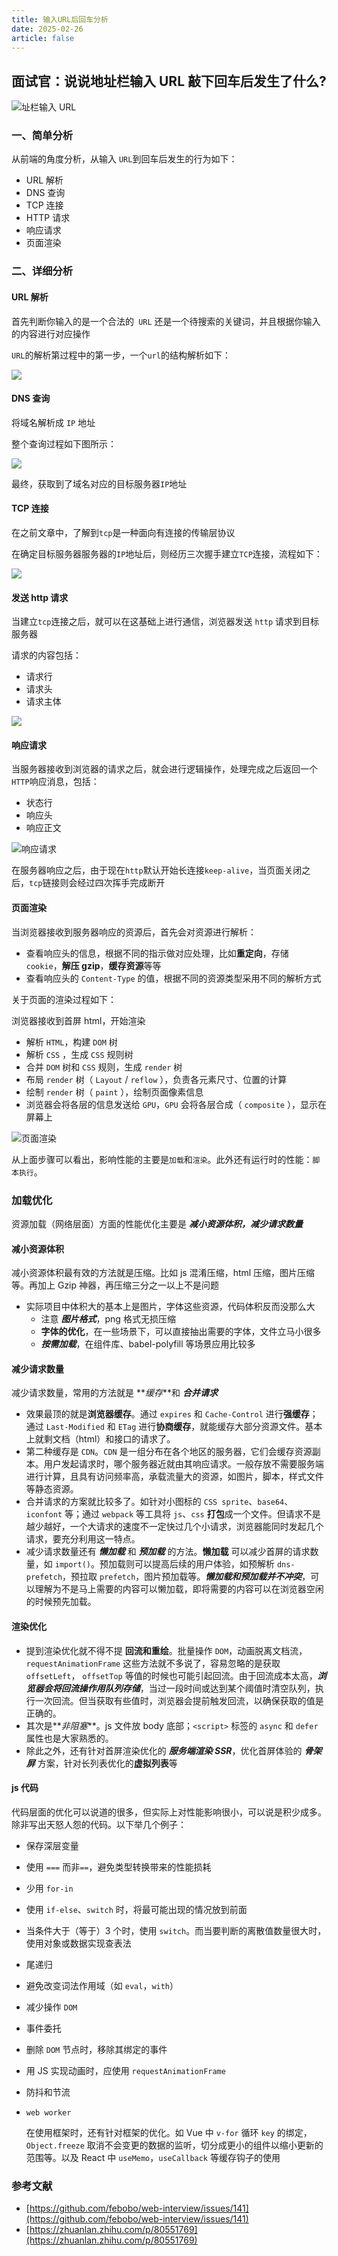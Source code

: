 ```yaml
---
title: 输入URL后回车分析
date: 2025-02-26
article: false
---
```


## 面试官：说说地址栏输入 URL 敲下回车后发生了什么?

![址栏输入 URL](https://static.vue-js.com/11bf1f20-bdf4-11eb-85f6-6fac77c0c9b3.png)

### 一、简单分析

从前端的角度分析，从输入 `URL`到回车后发生的行为如下：

- URL 解析
- DNS 查询
- TCP 连接
- HTTP 请求
- 响应请求
- 页面渲染

### 二、详细分析

#### URL 解析

首先判断你输入的是一个合法的` URL` 还是一个待搜索的关键词，并且根据你输入的内容进行对应操作

`URL`的解析第过程中的第一步，一个`url`的结构解析如下：

![](https://static.vue-js.com/27a0c690-bdf4-11eb-ab90-d9ae814b240d.png)

#### DNS 查询

将域名解析成 `IP` 地址

整个查询过程如下图所示：

![](https://static.vue-js.com/330fb770-bdf4-11eb-85f6-6fac77c0c9b3.png)

最终，获取到了域名对应的目标服务器`IP`地址

#### TCP 连接

在之前文章中，了解到`tcp`是一种面向有连接的传输层协议

在确定目标服务器服务器的`IP`地址后，则经历三次握手建立`TCP`连接，流程如下：

![](https://static.vue-js.com/ad750790-bdf4-11eb-85f6-6fac77c0c9b3.png)

#### 发送 http 请求

当建立`tcp`连接之后，就可以在这基础上进行通信，浏览器发送 `http` 请求到目标服务器

请求的内容包括：

- 请求行
- 请求头
- 请求主体

![](https://static.vue-js.com/bbcb60f0-bdf4-11eb-ab90-d9ae814b240d.png)

#### 响应请求

当服务器接收到浏览器的请求之后，就会进行逻辑操作，处理完成之后返回一个`HTTP`响应消息，包括：

- 状态行
- 响应头
- 响应正文

![响应请求](https://static.vue-js.com/c5fe0140-bdf4-11eb-ab90-d9ae814b240d.png)

在服务器响应之后，由于现在`http`默认开始长连接`keep-alive`，当页面关闭之后，`tcp`链接则会经过四次挥手完成断开

#### 页面渲染

当浏览器接收到服务器响应的资源后，首先会对资源进行解析：

- 查看响应头的信息，根据不同的指示做对应处理，比如**重定向**，存储 `cookie`，**解压 gzip**，**缓存资源**等等
- 查看响应头的 `Content-Type` 的值，根据不同的资源类型采用不同的解析方式

关于页面的渲染过程如下：

浏览器接收到首屏 html，开始渲染

- 解析 `HTML`，构建 `DOM` 树
- 解析 `CSS` ，生成 `CSS` 规则树
- 合并 `DOM` 树和 `CSS` 规则，生成 `render` 树
- 布局 `render` 树（ `Layout` / `reflow` ），负责各元素尺寸、位置的计算
- 绘制 `render` 树（ `paint` ），绘制页面像素信息
- 浏览器会将各层的信息发送给 `GPU`，`GPU` 会将各层合成（ `composite` ），显示在屏幕上

![页面渲染](https://static.vue-js.com/db7bddd0-bdf4-11eb-85f6-6fac77c0c9b3.png)

从上面步骤可以看出，影响性能的主要是`加载`和`渲染`。此外还有运行时的性能：`脚本执行`。

### 加载优化

资源加载（网络层面）方面的性能优化主要是 **_减小资源体积，减少请求数量_**

#### 减小资源体积

减小资源体积最有效的方法就是压缩。比如 js 混淆压缩，html 压缩，图片压缩等。再加上 Gzip 神器，再压缩三分之一以上不是问题

- 实际项目中体积大的基本上是图片，字体这些资源，代码体积反而没那么大
  - 注意 **_图片格式_**，png 格式无损压缩
  - **字体的优化**，在一些场景下，可以直接抽出需要的字体，文件立马小很多
  - **_按需加载_**，在组件库、babel-polyfill 等场景应用比较多

#### 减少请求数量

减少请求数量，常用的方法就是 **_缓存_**和 **_合并请求_**

- 效果最顶的就是**浏览器缓存**。通过 `expires` 和 `Cache-Control` 进行**强缓存**；通过 `Last-Modified` 和 `ETag` 进行**协商缓存**，就能缓存大部分资源文件。基本上就剩文档（html）和接口的请求了。
- 第二种缓存是 `CDN`。`CDN` 是一组分布在各个地区的服务器，它们会缓存资源副本。用户发起请求时，哪个服务器近就由其响应请求。一般存放不需要服务端进行计算，且具有访问频率高，承载流量大的资源，如图片，脚本，样式文件等静态资源。
- 合并请求的方案就比较多了。如针对小图标的 `CSS sprite`、`base64`、`iconfont` 等；通过 `webpack` 等工具将 `js`、`css` **打包**成一个文件。但请求不是越少越好，一个大请求的速度不一定快过几个小请求，浏览器能同时发起几个请求，要充分利用这一特点。
- 减少请求数量还有 **_懒加载_** 和 **_预加载_** 的方法。**懒加载** 可以减少首屏的请求数量，如 `import()`。预加载则可以提高后续的用户体验，如预解析 `dns-prefetch`，预拉取 `prefetch`，图片预加载等。**_懒加载和预加载并不冲突_**，可以理解为不是马上需要的内容可以懒加载，即将需要的内容可以在浏览器空闲的时候预先加载。

#### 渲染优化

- 提到渲染优化就不得不提 **回流和重绘**。批量操作 `DOM`，动画脱离文档流，`requestAnimationFrame` 这些方法就不多说了，容易忽略的是获取 `offsetLeft`， `offsetTop` 等值的时候也可能引起回流。由于回流成本太高，**_浏览器会将回流操作用队列存储_**，当过一段时间或达到某个阈值时清空队列，执行一次回流。但当获取有些值时，浏览器会提前触发回流，以确保获取的值是正确的。
- 其次是**_非阻塞_**。js 文件放 body 底部；`<script>` 标签的 `async` 和 `defer` 属性也是大家熟悉的。
- 除此之外，还有针对首屏渲染优化的 **_服务端渲染 SSR_**，优化首屏体验的 **_骨架屏_** 方案，针对长列表优化的**虚拟列表**等

#### js 代码

代码层面的优化可以说道的很多，但实际上对性能影响很小，可以说是积少成多。除非写出天怒人怨的代码。以下举几个例子：

- 保存深层变量
- 使用 `===` 而非`==`，避免类型转换带来的性能损耗
- 少用 `for-in`
- 使用 `if-else`、`switch` 时，将最可能出现的情况放到前面
- 当条件大于（等于）3 个时，使用 `switch`。而当要判断的离散值数量很大时，使用对象或数据实现查表法
- 尾递归
- 避免改变词法作用域（如 `eval`，`with`）
- 减少操作 `DOM`
- 事件委托
- 删除 `DOM` 节点时，移除其绑定的事件
- 用 JS 实现动画时，应使用 `requestAnimationFrame`
- 防抖和节流
- `web worker`

  在使用框架时，还有针对框架的优化。如 Vue 中 `v-for` 循环 `key` 的绑定，`Object.freeze` 取消不会变更的数据的监听，切分成更小的组件以缩小更新的范围等。以及 React 中 `useMemo`，`useCallback` 等缓存钩子的使用

### 参考文献

- [https://github.com/febobo/web-interview/issues/141](https://github.com/febobo/web-interview/issues/141)
- [https://zhuanlan.zhihu.com/p/80551769](https://zhuanlan.zhihu.com/p/80551769)

